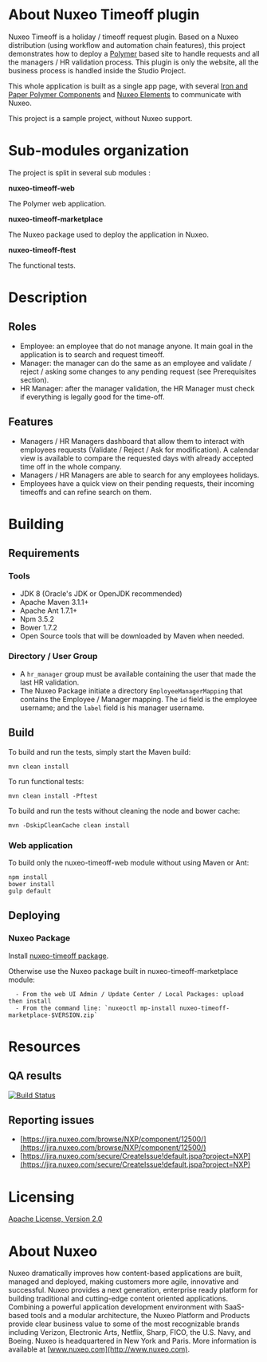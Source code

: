 # About Nuxeo Timeoff plugin

Nuxeo Timeoff is a holiday / timeoff request plugin. Based on a Nuxeo distribution (using workflow and automation chain features), this project demonstrates how to deploy a [Polymer](https://www.polymer-project.org) based site to handle requests and all the managers / HR validation process. This plugin is only the website, all the business process is handled inside the Studio Project.

This whole application is built as a single app page, with several [Iron and Paper Polymer Components](https://elements.polymer-project.org/) and [Nuxeo Elements](https://github.com/nuxeo/nuxeo-elements) to communicate with Nuxeo.

This project is a sample project, without Nuxeo support.

# Sub-modules organization

The project is split in several sub modules :

**nuxeo-timeoff-web**

The Polymer web application.

**nuxeo-timeoff-marketplace**

The Nuxeo package used to deploy the application in Nuxeo.

**nuxeo-timeoff-ftest**

The functional tests.

# Description

## Roles

- Employee: an employee that do not manage anyone. It main goal in the application is to search and request timeoff.
- Manager: the manager can do the same as an employee and validate / reject / asking some changes to any pending request (see Prerequisites section).
- HR Manager: after the manager validation, the HR Manager must check if everything is legally good for the time-off.

## Features

- Managers / HR Managers dashboard that allow them to interact with employees requests (Validate / Reject / Ask for modification). A calendar view is available to compare the requested days with already accepted time off in the whole company.
- Managers / HR Managers are able to search for any employees holidays.
- Employees have a quick view on their pending requests, their incoming timeoffs and can refine search on them.

# Building

## Requirements

### Tools

- JDK 8 (Oracle's JDK or OpenJDK recommended)
- Apache Maven 3.1.1+
- Apache Ant 1.7.1+
- Npm 3.5.2
- Bower 1.7.2
- Open Source tools that will be downloaded by Maven when needed.

### Directory / User Group

 - A `hr_manager` group must be available containing the user that made the last HR validation.
 - The Nuxeo Package initiate a directory `EmployeeManagerMapping` that contains the Employee / Manager mapping. The `id` field is the employee username; and the `label` field is his manager username.

## Build

To build and run the tests, simply start the Maven build:

    mvn clean install

To run functional tests:

    mvn clean install -Pftest

To build and run the tests without cleaning the node and bower cache:

    mvn -DskipCleanCache clean install

### Web application

To build only the nuxeo-timeoff-web module without using Maven or Ant:

    npm install
    bower install
    gulp default

## Deploying

### Nuxeo Package

Install [nuxeo-timeoff package](https://connect.nuxeo.com/nuxeo/site/marketplace/package/nuxeo-timeoff).

Otherwise use the Nuxeo package built in nuxeo-timeoff-marketplace module:

      - From the web UI Admin / Update Center / Local Packages: upload then install
      - From the command line: `nuxeoctl mp-install nuxeo-timeoff-marketplace-$VERSION.zip`

# Resources

## QA results

[![Build Status](https://qa.nuxeo.org/jenkins/buildStatus/icon?job=plugins_nuxeo-timeoff-master-master)](https://qa.nuxeo.org/jenkins/job/plugins_nuxeo-timeoff-master-master/)


## Reporting issues

- [https://jira.nuxeo.com/browse/NXP/component/12500/](https://jira.nuxeo.com/browse/NXP/component/12500/)
- [https://jira.nuxeo.com/secure/CreateIssue!default.jspa?project=NXP](https://jira.nuxeo.com/secure/CreateIssue!default.jspa?project=NXP)

# Licensing

[Apache License, Version 2.0](http://www.apache.org/licenses/LICENSE-2.0.html)

# About Nuxeo

Nuxeo dramatically improves how content-based applications are built, managed and deployed, making customers more agile, innovative and successful. Nuxeo provides a next generation, enterprise ready platform for building traditional and cutting-edge content oriented applications. Combining a powerful application development environment with
SaaS-based tools and a modular architecture, the Nuxeo Platform and Products provide clear business value to some of the most recognizable brands including Verizon, Electronic Arts, Netflix, Sharp, FICO, the U.S. Navy, and Boeing. Nuxeo is headquartered in New York and Paris.
More information is available at [www.nuxeo.com](http://www.nuxeo.com).
